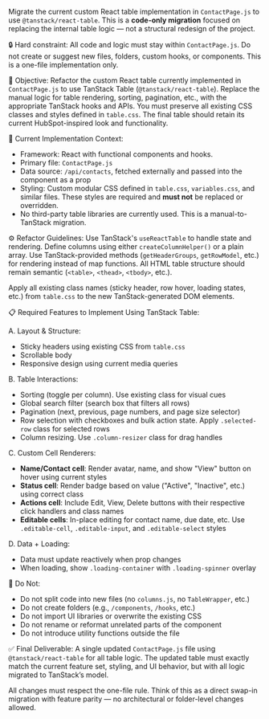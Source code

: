Migrate the current custom React table implementation in `ContactPage.js` to use `@tanstack/react-table`. This is a **code-only migration** focused on replacing the internal table logic — not a structural redesign of the project.

🔒 Hard constraint: All code and logic must stay within `ContactPage.js`. Do not create or suggest new files, folders, custom hooks, or components. This is a one-file implementation only.

🎯 Objective:
Refactor the custom React table currently implemented in `ContactPage.js` to use TanStack Table (`@tanstack/react-table`). Replace the manual logic for table rendering, sorting, pagination, etc., with the appropriate TanStack hooks and APIs. You must preserve all existing CSS classes and styles defined in `table.css`. The final table should retain its current HubSpot-inspired look and functionality.

🧠 Current Implementation Context:
- Framework: React with functional components and hooks.
- Primary file: `ContactPage.js`
- Data source: `/api/contacts`, fetched externally and passed into the component as a prop
- Styling: Custom modular CSS defined in `table.css`, `variables.css`, and similar files. These styles are required and **must not** be replaced or overridden.
- No third-party table libraries are currently used. This is a manual-to-TanStack migration.

⚙️ Refactor Guidelines:
Use TanStack's `useReactTable` to handle state and rendering. Define columns using either `createColumnHelper()` or a plain array. Use TanStack-provided methods (`getHeaderGroups`, `getRowModel`, etc.) for rendering instead of map functions. All HTML table structure should remain semantic (`<table>`, `<thead>`, `<tbody>`, etc.).

Apply all existing class names (sticky header, row hover, loading states, etc.) from `table.css` to the new TanStack-generated DOM elements.

📋 Required Features to Implement Using TanStack Table:

A. Layout & Structure:
- Sticky headers using existing CSS from `table.css`
- Scrollable body
- Responsive design using current media queries

B. Table Interactions:
- Sorting (toggle per column). Use existing class for visual cues
- Global search filter (search box that filters all rows)
- Pagination (next, previous, page numbers, and page size selector)
- Row selection with checkboxes and bulk action state. Apply `.selected-row` class for selected rows
- Column resizing. Use `.column-resizer` class for drag handles

C. Custom Cell Renderers:
- **Name/Contact cell**: Render avatar, name, and show "View" button on hover using current styles
- **Status cell**: Render badge based on value ("Active", "Inactive", etc.) using correct class
- **Actions cell**: Include Edit, View, Delete buttons with their respective click handlers and class names
- **Editable cells**: In-place editing for contact name, due date, etc. Use `.editable-cell`, `.editable-input`, and `.editable-select` styles

D. Data + Loading:
- Data must update reactively when prop changes
- When loading, show `.loading-container` with `.loading-spinner` overlay

🚫 Do Not:
- Do not split code into new files (no `columns.js`, no `TableWrapper`, etc.)
- Do not create folders (e.g., `/components`, `/hooks`, etc.)
- Do not import UI libraries or overwrite the existing CSS
- Do not rename or reformat unrelated parts of the component
- Do not introduce utility functions outside the file

✅ Final Deliverable:
A single updated `ContactPage.js` file using `@tanstack/react-table` for all table logic. The updated table must exactly match the current feature set, styling, and UI behavior, but with all logic migrated to TanStack’s model.

All changes must respect the one-file rule. Think of this as a direct swap-in migration with feature parity — no architectural or folder-level changes allowed.
